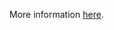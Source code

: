 More information [here](https://docs.prismacloud.io/en/enterprise-edition/policy-reference/azure-policies/azure-logging-policies/bc-azure-2-54).
